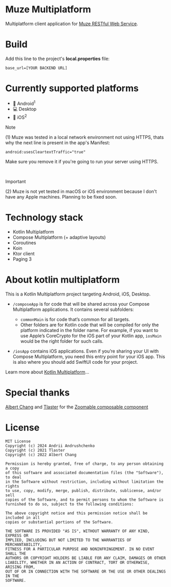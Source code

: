# Muze Multiplatform

Multiplatform client application for
[Muze RESTful Web Service](https://github.com/andrew-andrushchenko/MuzeServer).

# Build
Add this line to the project's **local.properties** file:
```
base_url=[YOUR BACKEND URL]
```


# Currently supported platforms
- :iphone: Android<sup>1</sup>
- :computer: Desktop
- :green_apple: iOS<sup>2</sup>

> [!NOTE]
> (1) Muze was tested in a local network environment not using HTTPS, thats why the next line is present in the app's Manifest:
> ```
> android:usesCleartextTraffic="true"
> ```
> Make sure you remove it if you're going to run your server using HTTPS.

<br/>

> [!IMPORTANT]
> (2) Muze is not yet tested in macOS or iOS environment because I don't have any Apple machines.
> Planning to be fixed soon.


# Technology stack
* Kotlin Multiplatform
* Compose Multiplatform (+ adaptive layouts)
* Coroutines
* Koin
* Ktor client
* Paging 3

# About kotlin multiplatform
This is a Kotlin Multiplatform project targeting Android, iOS, Desktop.

* `/composeApp` is for code that will be shared across your Compose Multiplatform applications.
  It contains several subfolders:
  - `commonMain` is for code that’s common for all targets.
  - Other folders are for Kotlin code that will be compiled for only the platform indicated in the folder name.
    For example, if you want to use Apple’s CoreCrypto for the iOS part of your Kotlin app,
    `iosMain` would be the right folder for such calls.

* `/iosApp` contains iOS applications. Even if you’re sharing your UI with Compose Multiplatform, 
  you need this entry point for your iOS app. This is also where you should add SwiftUI code for your project.


Learn more about [Kotlin Multiplatform](https://www.jetbrains.com/help/kotlin-multiplatform-dev/get-started.html)…

# Special thanks
[Albert Chang](https://github.com/mxalbert1996) and [Tlaster](https://github.com/Tlaster)
for the [Zoomable composable component](https://github.com/mxalbert1996/Zoomable)

# License
```
MIT License
Copyright (c) 2024 Andrii Andrushchenko
Copyright (c) 2021 Tlaster
Copyright (c) 2022 Albert Chang

Permission is hereby granted, free of charge, to any person obtaining a copy
of this software and associated documentation files (the "Software"), to deal
in the Software without restriction, including without limitation the rights
to use, copy, modify, merge, publish, distribute, sublicense, and/or sell
copies of the Software, and to permit persons to whom the Software is
furnished to do so, subject to the following conditions:

The above copyright notice and this permission notice shall be included in all
copies or substantial portions of the Software.

THE SOFTWARE IS PROVIDED "AS IS", WITHOUT WARRANTY OF ANY KIND, EXPRESS OR
IMPLIED, INCLUDING BUT NOT LIMITED TO THE WARRANTIES OF MERCHANTABILITY,
FITNESS FOR A PARTICULAR PURPOSE AND NONINFRINGEMENT. IN NO EVENT SHALL THE
AUTHORS OR COPYRIGHT HOLDERS BE LIABLE FOR ANY CLAIM, DAMAGES OR OTHER
LIABILITY, WHETHER IN AN ACTION OF CONTRACT, TORT OR OTHERWISE, ARISING FROM,
OUT OF OR IN CONNECTION WITH THE SOFTWARE OR THE USE OR OTHER DEALINGS IN THE
SOFTWARE.
```
